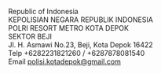 Republic of Indonesia
<br>
KEPOLISIAN NEGARA REPUBLIK INDONESIA
<br>
POLRI RESORT METRO KOTA DEPOK
<br>
SEKTOR BEJI
<br>
Jl. H. Asmawi No.23, Beji, Kota Depok 16422
<br>
Telp +6282231821260 / +6287878081540
<br>
Email polisi.kotadepok@gmail.com
